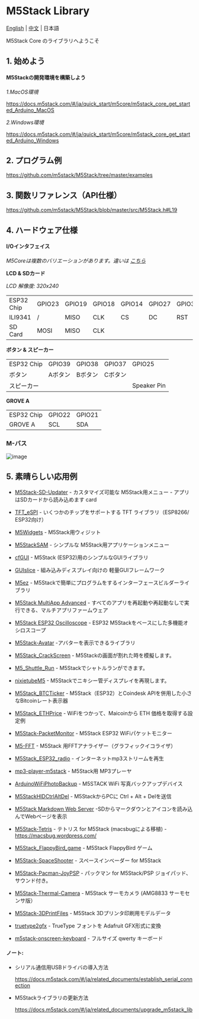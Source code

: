# M5Stack Library

[English](../README.md) | [中文](getting_started_cn.md) | 日本語

M5Stack Core のライブラリへようこそ

## 1. 始めよう

#### M5Stackの開発環境を構築しよう

*1.MacOS環境*

https://docs.m5stack.com/#/ja/quick_start/m5core/m5stack_core_get_started_Arduino_MacOS

*2.Windows環境*

https://docs.m5stack.com/#/ja/quick_start/m5core/m5stack_core_get_started_Arduino_Windows


## 2. プログラム例

https://github.com/m5stack/M5Stack/tree/master/examples

## 3. 関数リファレンス（API仕様）

https://github.com/m5stack/M5Stack/blob/master/src/M5Stack.h#L19

## 4. ハードウェア仕様

#### I/Oインタフェイス 

*M5Coreは複数のバリエーションがあります。違いは [こちら](https://github.com/m5stack/M5-Schematic/blob/master/Core/hardware_difference_between_cores_ja.md)*

**LCD & SDカード**

*LCD 解像度: 320x240*

<table>
 <tr><td>ESP32 Chip</td><td>GPIO23</td><td>GPIO19</td><td>GPIO18</td><td>GPIO14</td><td>GPIO27</td><td>GPIO33</td><td>GPIO32</td><td>GPIO4</td></tr>
 <tr><td>ILI9341</td><td>/</td><td>MISO</td><td>CLK</td><td>CS</td><td>DC</td><td>RST</td><td>BL</td><td> </td></tr>
 <tr><td>SD Card</td><td>MOSI</td><td>MISO</td><td>CLK</td><td> </td><td> </td><td> </td><td> </td><td>CS</td></tr>

</table>

**ボタン & スピーカー**

<table>
 <tr><td>ESP32 Chip</td><td>GPIO39</td><td>GPIO38</td><td>GPIO37</td><td>GPIO25</td></tr>
 <tr><td>ボタン</td><td>Aボタン</td><td>Bボタン</td><td>Cボタン</td><td> </td></tr>
 <tr><td>スピーカー</td><td> </td><td> </td><td> </td><td>Speaker Pin</td></tr>
</table>

**GROVE A**

<table>
 <tr><td>ESP32 Chip</td><td>GPIO22</td><td>GPIO21</td></tr>
 <tr><td>GROVE A</td><td>SCL</td><td>SDA</td></tr>
</table>


### M-バス
![image](M-BUS.jpg)

## 5. 素晴らしい応用例

* [M5Stack-SD-Updater](https://github.com/tobozo/M5Stack-SD-Updater) - カスタマイズ可能な M5Stack用メニュー - アプリはSDカードから読み込めます
  card

* [TFT_eSPI](https://github.com/Bodmer/TFT_eSPI)  - いくつかのチップをサポートする TFT ライブラリ（ESP8266/ ESP32向け）


* [M5Widgets](https://github.com/Kongduino/M5Widgets) -  M5Stack用ウィジット

* [M5StackSAM](https://github.com/tomsuch/M5StackSAM) - シンプルな M5Stack用アプリケーションメニュー

* [cfGUI](https://github.com/JF002/cfGUI) -  M5Stack (ESP32)用のシンプルなGUIライブラリ

* [GUIslice](https://github.com/ImpulseAdventure/GUIslice) - 組み込みディスプレイ向けの 軽量GUIフレームワーク

* [M5ez](https://github.com/ropg/M5ez) - M5Stackで簡単にプログラムをするインターフェースビルダーライブラリ


* [M5Stack MultiApp Advanced](https://github.com/botofancalin/M5Stack-MultiApp-Advanced) -  すべてのアプリを再起動や再起動なしで実行できる、マルチアプリファームウェア


* [M5Stack ESP32 Oscilloscope](https://github.com/botofancalin/M5Stack-ESP32-Oscilloscope) -  ESP32 M5Stackをベースにした多機能オシロスコープ

* [M5Stack-Avatar](https://github.com/meganetaaan/m5stack-avatar) -アバターを表示できるライブラリ

* [M5Stack_CrackScreen](https://github.com/nomolk/M5Stack_CrackScreen) - M5Stackの画面が割れた時を模擬します。

* [M5_Shuttle_Run](https://github.com/n0bisuke/M5_Shuttle_Run) - M5Stackでシャトルランができます。

* [nixietubeM5](https://github.com/drayde/nixietubeM5) - M5Stackでニキシー管ディスプレイを再現します。

* [M5Stack_BTCTicker](https://github.com/dankelley2/M5Stack_BTCTicker) - M5Stack（ESP32）とCoindesk APIを併用した小さなBitcoinレート表示器

* [M5Stack_ETHPrice](https://github.com/donma/M5StackWifiSettingWithETHPrice) -  WiFiをつかって、Maicoinから ETH 価格を取得する設定例 

* [M5Stack-PacketMonitor](https://github.com/tobozo/M5Stack-PacketMonitor) - M5Stack ESP32 WiFiパケットモニター

* [M5-FFT](https://github.com/ElectroMagus/M5-FFT) - M5Stack 用FFTアナライザー（グラフィックイコライザ）

* [M5Stack_ESP32_radio](https://github.com/anton-b/M5Stack_ESP32_radio) - インターネットmp3ストリームを再生

* [mp3-player-m5stack](https://github.com/dsiberia9s/mp3-player-m5stack) - M5Stack用 MP3プレーヤ

* [ArduinoWiFiPhotoBackup](https://github.com/moononournation/ArduinoWiFiPhotoBackup) - M5STACK WiFi 写真バックアップデバイス

* [M5StackHIDCtrlAltDel](https://github.com/mhama/M5StackHIDCtrlAltDel) - M5StackからPCに Ctrl + Alt + Delを送信

* [M5Stack Markdown Web Server](https://github.com/PartsandCircuits/M5Stack-MarkdownWebServer) -SDからマークダウンとアイコンを読み込んでWebページを表示

* [M5Stack-Tetris](https://github.com/PartsandCircuits/M5Stack-Tetris) - テトリス for M5Stack (macsbugによる移植) - https://macsbug.wordpress.com/

* [M5Stack_FlappyBird_game](https://github.com/pcelli85/M5Stack_FlappyBird_game) - M5Stack FlappyBird ゲーム

* [M5Stack-SpaceShooter](https://github.com/PartsandCircuits/M5Stack-SpaceShooter) - スペースインベーダー for M5Stack

* [M5Stack-Pacman-JoyPSP](https://github.com/tobozo/M5Stack-Pacman-JoyPSP) - パックマン for M5Stack/PSP ジョイパッド、サウンド付き。

* [M5Stack-Thermal-Camera](https://github.com/hkoffer/M5Stack-Thermal-Camera-) - M5Stack サーモカメラ (AMG8833 サーモセンサ版）

* [M5Stack-3DPrintFiles](https://github.com/PartsandCircuits/M5Stack-3DPrintFiles) - M5Stack 3Dプリンタ印刷用モデルデータ 

* [truetype2gfx](https://github.com/ropg/truetype2gfx) -  TrueType フォントを Adafruit GFX形式に変換

* [m5stack-onscreen-keyboard](https://github.com/yellowelise/m5stack-onscreen-keyboard) - フルサイズ qwerty キーボード

#### ノート:

* シリアル通信用USBドライバの導入方法

  https://docs.m5stack.com/#/ja/related_documents/establish_serial_connection

* M5Stackライブラリの更新方法

  https://docs.m5stack.com/#/ja/related_documents/upgrade_m5stack_lib
